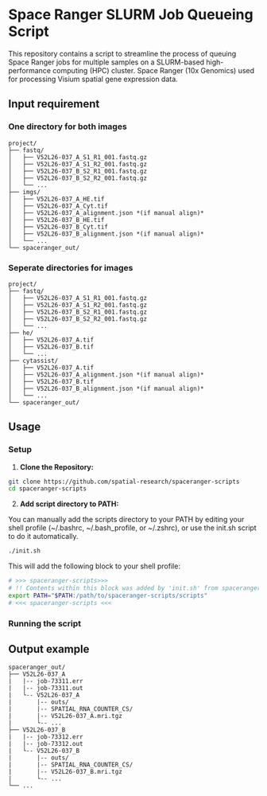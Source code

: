 # Space Ranger SLURM Job Queueing Script

This repository contains a script to streamline the process of queuing Space Ranger jobs for multiple samples on a SLURM-based high-performance computing (HPC) cluster. Space Ranger (10x Genomics) used for processing Visium spatial gene expression data.

## Input requirement

### One directory for both images

```
project/ 
├── fastq/ 
│   ├── V52L26-037_A_S1_R1_001.fastq.gz
│   ├── V52L26-037_A_S1_R2_001.fastq.gz
│   ├── V52L26-037_B_S2_R1_001.fastq.gz
│   ├── V52L26-037_B_S2_R2_001.fastq.gz
│   └── ...
├── imgs/
│   ├── V52L26-037_A_HE.tif
│   ├── V52L26-037_A_Cyt.tif
│   ├── V52L26-037_A_alignment.json *(if manual align)*
│   ├── V52L26-037_B_HE.tif
│   ├── V52L26-037_B_Cyt.tif
│   ├── V52L26-037_B_alignment.json *(if manual align)*
│   └── ...
└── spaceranger_out/
```

### Seperate directories for images

```
project/ 
├── fastq/ 
│   ├── V52L26-037_A_S1_R1_001.fastq.gz
│   ├── V52L26-037_A_S1_R2_001.fastq.gz
│   ├── V52L26-037_B_S2_R1_001.fastq.gz
│   ├── V52L26-037_B_S2_R2_001.fastq.gz
│   └── ...
├── he/
│   ├── V52L26-037_A.tif
│   ├── V52L26-037_B.tif
│   └── ...
├── cytassist/
│   ├── V52L26-037_A.tif
│   ├── V52L26-037_A_alignment.json *(if manual align)*
│   ├── V52L26-037_B.tif
│   ├── V52L26-037_B_alignment.json *(if manual align)*
│   └── ...
└── spaceranger_out/
```

## Usage

### Setup

1. **Clone the Repository:**

```bash
git clone https://github.com/spatial-research/spaceranger-scripts
cd spaceranger-scripts
```

2. **Add script directory to PATH:**

You can manually add the scripts directory to your PATH by editing your shell profile (~/.bashrc, ~/.bash_profile, or ~/.zshrc), or use the init.sh script to do it automatically.

```bash
./init.sh
```

This will add the following block to your shell profile:

```bash
# >>> spaceranger-scripts>>>
# !! Contents within this block was added by 'init.sh' from spaceranger-scripts !!
export PATH="$PATH:/path/to/spaceranger-scripts/scripts"
# <<< spaceranger-scripts <<<
```

### Running the script

## Output example

```
spaceranger_out/ 
├── V52L26-037_A
|   |-- job-73311.err
|   |-- job-73311.out
|   └-- V52L26-037_A
|       |-- outs/
|       |-- SPATIAL_RNA_COUNTER_CS/
|       |-- V52L26-037_A.mri.tgz
|       └-- ...
├── V52L26-037_B
|   |-- job-73312.err
|   |-- job-73312.out
|   └-- V52L26-037_B
|       |-- outs/
|       |-- SPATIAL_RNA_COUNTER_CS/
|       |-- V52L26-037_B.mri.tgz
|       └-- ...
└── ...
```
